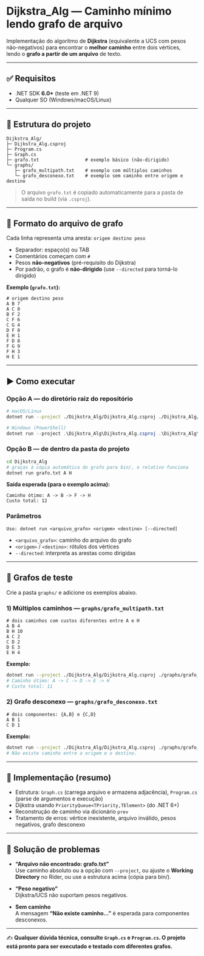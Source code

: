 # **Dijkstra_Alg — Caminho mínimo lendo grafo de arquivo**

Implementação do algoritmo de **Dijkstra** (equivalente a UCS com pesos não-negativos) para encontrar o **melhor caminho** entre dois vértices,  
lendo o **grafo a partir de um arquivo** de texto. 

---

## **✅ Requisitos**
- .NET SDK **6.0+** (teste em .NET 9)  
- Qualquer SO (Windows/macOS/Linux)  

---

## **📂 Estrutura do projeto**

```
Dijkstra_Alg/
├─ Dijkstra_Alg.csproj
├─ Program.cs
├─ Graph.cs
├─ grafo.txt                 # exemplo básico (não-dirigido)
└─ graphs/
   ├─ grafo_multipath.txt    # exemplo com múltiplos caminhos
   └─ grafo_desconexo.txt    # exemplo sem caminho entre origem e destino
```

> O arquivo `grafo.txt` é copiado automaticamente para a pasta de saída no build (via `.csproj`).

---

## **📝 Formato do arquivo de grafo**

Cada linha representa uma aresta: `origem destino peso`  

- Separador: espaço(s) ou TAB  
- Comentários começam com `#`  
- Pesos **não-negativos** (pré-requisito do Dijkstra)  
- Por padrão, o grafo é **não-dirigido** (use `--directed` para torná-lo dirigido)  

**Exemplo (`grafo.txt`):**
```
# origem destino peso
A B 7
A C 8
B F 2
C F 6
C G 4
D F 8
E H 1
F D 8
F G 9
F H 3
H E 1
```

---

## **▶️ Como executar**

### **Opção A — do diretório raiz do repositório**
```bash
# macOS/Linux
dotnet run --project ./Dijkstra_Alg/Dijkstra_Alg.csproj ./Dijkstra_Alg/grafo.txt A H
```
```powershell
# Windows (PowerShell)
dotnet run --project .\Dijkstra_Alg\Dijkstra_Alg.csproj .\Dijkstra_Alg\grafo.txt A H
```

### **Opção B — de dentro da pasta do projeto**
```bash
cd Dijkstra_Alg
# graças à cópia automática do grafo para bin/, o relativo funciona
dotnet run grafo.txt A H
```

**Saída esperada (para o exemplo acima):**
```
Caminho ótimo: A -> B -> F -> H
Custo total: 12
```

### **Parâmetros**
```
Uso: dotnet run <arquivo_grafo> <origem> <destino> [--directed]
```
- `<arquivo_grafo>`: caminho do arquivo do grafo  
- `<origem>` / `<destino>`: rótulos dos vértices  
- `--directed`: interpreta as arestas como dirigidas  

---

## **🧪 Grafos de teste**

Crie a pasta `graphs/` e adicione os exemplos abaixo.

### **1) Múltiplos caminhos — `graphs/grafo_multipath.txt`**
```
# dois caminhos com custos diferentes entre A e H
A B 4
B H 10
A C 2
C D 2
D E 3
E H 4
```

**Exemplo:**
```bash
dotnet run --project ./Dijkstra_Alg/Dijkstra_Alg.csproj ./graphs/grafo_multipath.txt A H
# Caminho ótimo: A -> C -> D -> E -> H
# Custo total: 11
```

### **2) Grafo desconexo — `graphs/grafo_desconexo.txt`**
```
# dois componentes: {A,B} e {C,D}
A B 1
C D 1
```

**Exemplo:**
```bash
dotnet run --project ./Dijkstra_Alg/Dijkstra_Alg.csproj ./graphs/grafo_desconexo.txt A D
# Não existe caminho entre a origem e o destino.
```

---

## **🧩 Implementação (resumo)**
- Estrutura: `Graph.cs` (carrega arquivo e armazena adjacência), `Program.cs` (parse de argumentos e execução)  
- Dijkstra usando `PriorityQueue<TPriority,TElement>` (do .NET 6+)  
- Reconstrução de caminho via dicionário `prev`  
- Tratamento de erros: vértice inexistente, arquivo inválido, pesos negativos, grafo desconexo  

---

## **🐞 Solução de problemas**
- **“Arquivo não encontrado: grafo.txt”**  
  Use caminho absoluto ou a opção com `--project`, ou ajuste o **Working Directory** no Rider, ou use a estrutura acima (cópia para bin/).  

- **“Peso negativo”**  
  Dijkstra/UCS não suportam pesos negativos.  

- **Sem caminho**  
  A mensagem **“Não existe caminho…”** é esperada para componentes desconexos.  

---

✍️ **Qualquer dúvida técnica, consulte `Graph.cs` e `Program.cs`. O projeto está pronto para ser executado e testado com diferentes grafos.**

